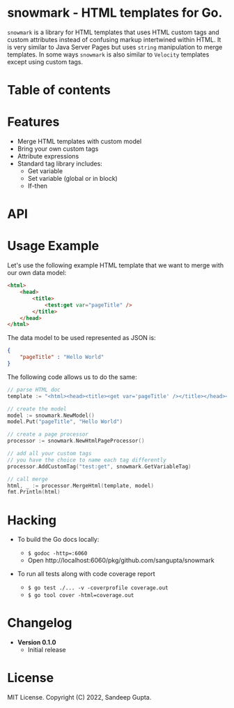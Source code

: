 # snowmark - HTML templates for Go.

`snowmark` is a library for HTML templates that uses HTML
custom tags and custom attributes instead of confusing markup
intertwined within HTML. It is very similar to Java Server
Pages but uses `string` manipulation to merge templates. In
some ways `snowmark` is also similar to `Velocity` templates
except using custom tags.

# Table of contents

# Features

* Merge HTML templates with custom model
* Bring your own custom tags
* Attribute expressions
* Standard tag library includes:
  - Get variable
  - Set variable (global or in block)
  - If-then

# API

# Usage Example

Let's use the following example HTML template that we want to
merge with our own data model:

```html
<html>
    <head>
        <title>
            <test:get var="pageTitle" />
        </title>
    </head>
</html>
```

The data model to be used represented as JSON is:

```json
{
    "pageTitle" : "Hello World"
}
```

The following code allows us to do the same:

```go
// parse HTML doc
template := "<html><head><title><get var='pageTitle' /></title></head></html>"

// create the model
model := snowmark.NewModel()
model.Put("pageTitle", "Hello World")

// create a page processor
processor := snowmark.NewHtmlPageProcessor()

// add all your custom tags
// you have the choice to name each tag differently
processor.AddCustomTag("test:get", snowmark.GetVariableTag)

// call merge
html, _ := processor.MergeHtml(template, model)
fmt.Println(html)
```

# Hacking

* To build the Go docs locally:
  - `$ godoc -http=:6060`
  - Open http://localhost:6060/pkg/github.com/sangupta/snowmark

* To run all tests along with code coverage report
  - `$ go test ./... -v -coverprofile coverage.out`
  - `$ go tool cover -html=coverage.out`

# Changelog

* **Version 0.1.0**
  - Initial release

# License

MIT License. Copyright (C) 2022, Sandeep Gupta.
